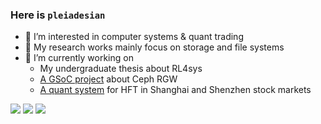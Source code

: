 ### Here is `pleiadesian`

- 🌱 I’m interested in computer systems & quant trading
- 💬 My research works mainly focus on storage and file systems
- 🔭 I’m currently working on
  - My undergraduate thesis about RL4sys
  - [A GSoC project](https://summerofcode.withgoogle.com/projects/#6471598049067008) about Ceph RGW
  - [A quant system](https://github.com/IdaoQuant) for HFT in Shanghai and Shenzhen stock markets

<!--
**pleiadesian/pleiadesian** is a ✨ _special_ ✨ repository because its `README.md` (this file) appears on your GitHub profile.

Here are some ideas to get you started:

- 🔭 I’m currently working on ...
- 🌱 I’m currently learning ...
- 👯 I’m looking to collaborate on ...
- 🤔 I’m looking for help with ...
- 💬 Ask me about ...
- 📫 How to reach me: ...
- 😄 Pronouns: ...
- ⚡ Fun fact: ...
-->

![](https://github-readme-stats.vercel.app/api?username=pleiadesian&show_icons=true&count_private=true&hide=stars&theme=tokyonight)
![](https://github-readme-stats.vercel.app/api/top-langs/?username=pleiadesian&hide=html,css,tsql,perl&layout=compact&langs_count=8&theme=tokyonight&v=2)
![](https://github-readme-stats.vercel.app/api/wakatime?username=pleiadesian&langs_count=5&theme=tokyonight&v=2)
